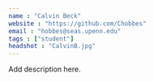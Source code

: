 ```yaml
---
name : "Calvin Beck"
website : "https://github.com/Chobbes"
email : "hobbes@seas.upenn.edu"
tags : ["student"]
headshot : "CalvinB.jpg"
---
```

Add description here.
